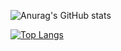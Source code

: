 ![Anurag's GitHub stats](https://github-readme-stats.vercel.app/api?username=chem0903&show_icons=true&theme=radical)

[![Top Langs](https://github-readme-stats.vercel.app/api/top-langs/?username=chem0903)](https://github.com/anuraghazra/github-readme-stats)
